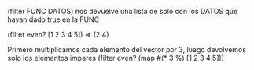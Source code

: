 (filter FUNC DATOS)
  nos devuelve una lista de solo con los DATOS que hayan dado true en la FUNC


(filter even? [1 2 3 4 5]) => (2 4)


Primero multiplicamos cada elemento del vector por 3, luego devolvemos solo los elementos impares
(filter even?
  (map #(* 3 %) [1 2 3 4 5]))
